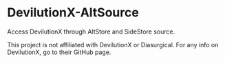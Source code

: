 # DevilutionX-AltSource
Access DevilutionX through AltStore and SideStore source.

This project is not affiliated with DevilutionX or Diasurgical. For any info on DevilutionX, go to their GitHub page.

